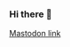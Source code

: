 ### Hi there 👋

<div>
<a rel="me" href="https://dotnet.social/@anthony_steele">Mastodon link</a>
</div
